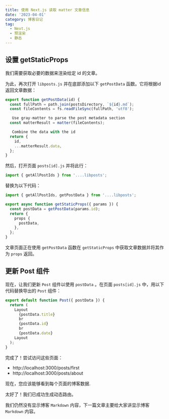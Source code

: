 ```yaml
---
title: 使用 Next.js 读取 matter 文章信息
date: '2023-04-01'
category: 博客日记
tag:
  - Next.js
  - 预渲染
  - 静态
---
```


## 设置 getStaticProps

我们需要获取必要的数据来渲染给定 id 的文章。

为此，再次打开 `libposts.js` 并在底部添加以下 `getPostData` 函数。它将根据id返回文章数据：

```js
export function getPostData(id) {
  const fullPath = path.join(postsDirectory, `${id}.md`);
  const fileContents = fs.readFileSync(fullPath, 'utf8');

   Use gray-matter to parse the post metadata section
  const matterResult = matter(fileContents);

   Combine the data with the id
  return {
    id,
    ...matterResult.data,
  };
}
```

然后，打开页面 `posts[id].js` 并将此行：

```js
import { getAllPostIds } from '....libposts';
```

替换为以下代码：

```js
import { getAllPostIds, getPostData } from '....libposts';

export async function getStaticProps({ params }) {
  const postData = getPostData(params.id);
  return {
    props {
      postData,
    },
  };
}
```

文章页面正在使用 `getPostData` 函数在 `getStaticProps` 中获取文章数据并将其作为 `props` 返回。

## 更新 Post 组件

现在，让我们更新 `Post` 组件以使用 `postData` 。在页面 `posts[id].js` 中，用以下代码替换导出的 `Post` 组件：

```jsx
export default function Post({ postData }) {
  return (
    Layout
      {postData.title}
      br 
      {postData.id}
      br 
      {postData.date}
    Layout
  );
}
```

完成了！尝试访问这些页面：

- http://localhost:3000/posts/first
- http://localhost:3000/posts/about

现在，您应该能够看到每个页面的博客数据.

太好了！我们已成功生成动态路由。

我们仍然没有显示博客 `Markdown` 内容，下一篇文章主要给大家讲显示博客 `Markdown` 内容。